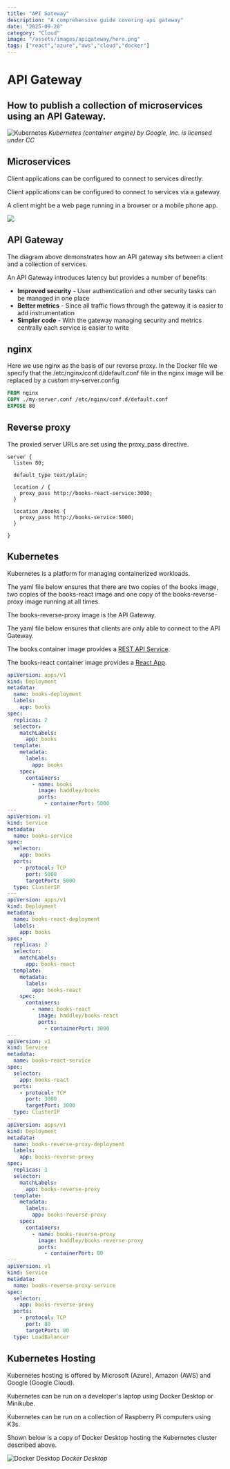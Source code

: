 ```yaml
---
title: "API Gateway"
description: "A comprehensive guide covering api gateway"
date: "2025-09-20"
category: "Cloud"
image: "/assets/images/apigateway/hero.png"
tags: ["react","azure","aws","cloud","docker"]
---
```


# API Gateway

## How to publish a collection of microservices using an API Gateway.

![Kubernetes](/assets/images/apigateway/kubernetes-container-engine.svg)
*Kubernetes (container engine) by Google, Inc. is licensed under CC*


## Microservices

Client applications can be configured to connect to services directly. 

Client applications can be configured to connect to services via a gateway.

A client might be a web page running in a browser or a mobile phone app.

![](/assets/images/apigateway/reverse-proxy-528x204.png)


## API Gateway

The diagram above demonstrates how an API gateway sits between a client and a collection of services.

An API Gateway introduces latency but provides a number of benefits:

- **Improved security** - User authentication and other security tasks can be managed in one place
- **Better metrics** - Since all traffic flows through the gateway it is easier to add instrumentation  
- **Simpler code** - With the gateway managing security and metrics centrally each service is easier to write


## nginx

Here we use nginx as the basis of our reverse proxy. In the Docker file we specify that the /etc/nginx/conf.d/default.conf file in the nginx image will be replaced by a custom my-server.config

```dockerfile
FROM nginx
COPY ./my-server.conf /etc/nginx/conf.d/default.conf
EXPOSE 80
```

## Reverse proxy

The proxied server URLs are set using the proxy_pass directive.

```nginx
server {
  listen 80;
  
  default_type text/plain;

  location / {
    proxy_pass http://books-react-service:3000;
  }

  location /books {
    proxy_pass http://books-service:5000;
  }

}
```


## Kubernetes

Kubernetes is a platform for managing containerized workloads.

The yaml file below ensures that there are two copies of the books image, two copies of the books-react image and one copy of the books-reverse-proxy image running at all times. 

The books-reverse-proxy image is the API Gateway.

The yaml file below ensures that clients are only able to connect to the API Gateway.

The books container image provides a [REST API Service](/posts/restapiservice). 

The books-react container image provides a [React App](/posts/reactusestateuseeffect).

```yaml
apiVersion: apps/v1
kind: Deployment
metadata:
  name: books-deployment
  labels:
    app: books
spec:
  replicas: 2
  selector:
    matchLabels:
      app: books
  template:
    metadata:
      labels:
        app: books
    spec:
      containers:
        - name: books
          image: haddley/books
          ports:
            - containerPort: 5000
---
apiVersion: v1
kind: Service
metadata:
  name: books-service
spec:
  selector:
    app: books
  ports:
    - protocol: TCP
      port: 5000
      targetPort: 5000
  type: ClusterIP
---
apiVersion: apps/v1
kind: Deployment
metadata:
  name: books-react-deployment
  labels:
    app: books
spec:
  replicas: 2
  selector:
    matchLabels:
      app: books-react
  template:
    metadata:
      labels:
        app: books-react
    spec:
      containers:
        - name: books-react
          image: haddley/books-react
          ports:
            - containerPort: 3000
---
apiVersion: v1
kind: Service
metadata:
  name: books-react-service
spec:
  selector:
    app: books-react
  ports:
    - protocol: TCP
      port: 3000
      targetPort: 3000
  type: ClusterIP
---
apiVersion: apps/v1
kind: Deployment
metadata:
  name: books-reverse-proxy-deployment
  labels:
    app: books-reverse-proxy
spec:
  replicas: 1
  selector:
    matchLabels:
      app: books-reverse-proxy
  template:
    metadata:
      labels:
        app: books-reverse-proxy
    spec:
      containers:
        - name: books-reverse-proxy
          image: haddley/books-reverse-proxy
          ports:
            - containerPort: 80
---
apiVersion: v1
kind: Service
metadata:
  name: books-reverse-proxy-service
spec:
  selector:
    app: books-reverse-proxy
  ports:
    - protocol: TCP
      port: 80
      targetPort: 80
  type: LoadBalancer
```


## Kubernetes Hosting

Kubernetes hosting is offered by Microsoft (Azure), Amazon (AWS) and Google (Google Cloud). 

Kubernetes can be run on a developer's laptop using Docker Desktop or Minikube.

Kubernetes can be run on a collection of Raspberry Pi computers using K3s.

Shown below is a copy of Docker Desktop hosting the Kubernetes cluster described above.

![Docker Desktop](/assets/images/apigateway/image-5-1250x720.png)
*Docker Desktop*